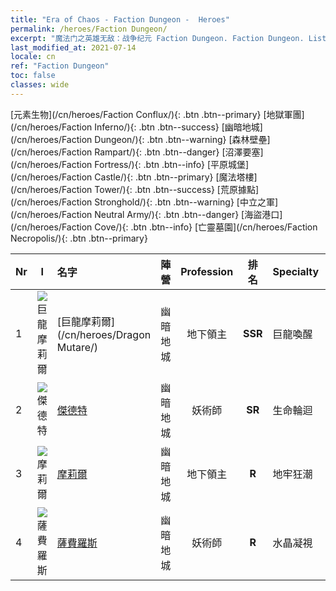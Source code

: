 ```yaml
---
title: "Era of Chaos - Faction Dungeon -  Heroes"
permalink: /heroes/Faction Dungeon/
excerpt: "魔法门之英雄无敌：战争纪元 Faction Dungeon. Faction Dungeon. List of Faction  in Era of Chaos"
last_modified_at: 2021-07-14
locale: cn
ref: "Faction Dungeon"
toc: false
classes: wide
---
```

 [元素生物](/cn/heroes/Faction Conflux/){: .btn .btn--primary} [地獄軍團](/cn/heroes/Faction Inferno/){: .btn .btn--success} [幽暗地城](/cn/heroes/Faction Dungeon/){: .btn .btn--warning} [森林壁壘](/cn/heroes/Faction Rampart/){: .btn .btn--danger} [沼澤要塞](/cn/heroes/Faction Fortress/){: .btn .btn--info} [平原城堡](/cn/heroes/Faction Castle/){: .btn .btn--primary} [魔法塔樓](/cn/heroes/Faction Tower/){: .btn .btn--success} [荒原據點](/cn/heroes/Faction Stronghold/){: .btn .btn--warning} [中立之軍](/cn/heroes/Faction Neutral Army/){: .btn .btn--danger} [海盜港口](/cn/heroes/Faction Cove/){: .btn .btn--info} [亡靈墓園](/cn/heroes/Faction Necropolis/){: .btn .btn--primary} 

  | Nr |  I |    名字    |  陣營  |  Profession   |  排名  |    Specialty     | User Rate  | 
  |:---|:--:|:-----------|:-------:|:-------------:|:------:|:-----------------|:----:|
  | 1 | ![巨龍摩莉爾](/images/h/h_MutareDrake.jpg) | [巨龍摩莉爾](/cn/heroes/Dragon Mutare/) | 幽暗地城 | 地下領主 | **SSR** |  巨龍喚醒 | SSR |
  | 2 | ![傑德特](/images/h/h_Jeddite.jpg) | [傑德特](/cn/heroes/Jeddite/) | 幽暗地城 | 妖術師 | **SR** |  生命輪迴 | SR |
  | 3 | ![摩莉爾](/images/h/h_Mutare.jpg) | [摩莉爾](/cn/heroes/Mutare/) | 幽暗地城 | 地下領主 | **R** |  地牢狂潮 | R |
  | 4 | ![薩費羅斯](/images/h/h_Sephinroth.jpg) | [薩費羅斯](/cn/heroes/Sephinroth/) | 幽暗地城 | 妖術師 | **R** |  水晶凝視 | R |
